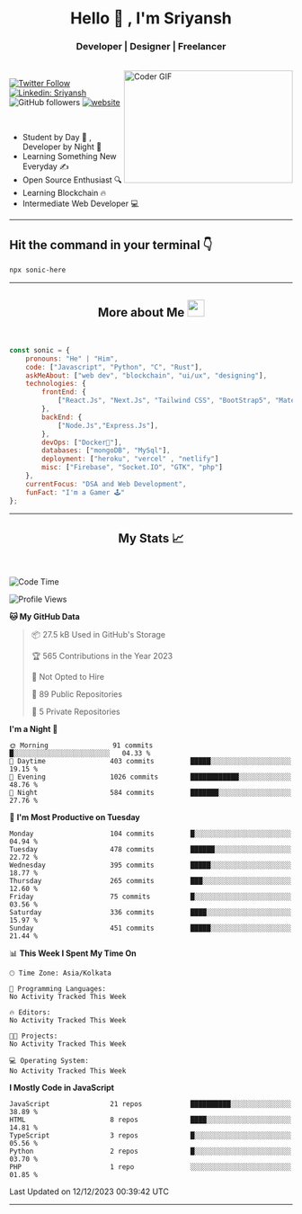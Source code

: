 
<h1 align="center">Hello  👋 , I'm Sriyansh</h1>
<h3 align="center">Developer | Designer | Freelancer </h3>
<br>
<img alt="Coder GIF" align="right" height=200 width=300 src="https://miro.medium.com/max/1360/0*7Q3yvSIv_t0ioJ-Z.gif" />

[![Twitter Follow](https://img.shields.io/twitter/follow/ShivamSriyansh?label=Follow)](https://twitter.com/intent/follow?screen_name=ShivamSriyansh)
[![Linkedin: Sriyansh](https://img.shields.io/badge/-Sriyansh-blue?style=flat-square&logo=Linkedin&logoColor=white&link=https://www.linkedin.com/in/sriyansh-shivam/)](https://www.linkedin.com/in/sriyansh-shivam/)
![GitHub followers](https://img.shields.io/github/followers/SoNiC-HeRE?label=Follow&style=social)
[![website](https://img.shields.io/badge/Website-46a2f1.svg?&style=flat-square&logo=Google-Chrome&logoColor=white&link=https://ss-portfolio.vercel.app/)](https://ss-portfolio.vercel.app/)

<br/>

- Student by Day 🌅 , Developer by Night 🌃
- Learning Something New Everyday ✍️
- Open Source Enthusiast 🔍
- Learning Blockchain 🔥
- Intermediate Web Developer 💻



<hr/>

## Hit the command in your terminal 👇
```bash
npx sonic-here
```

<hr/>
<h2 align="center">More about Me <img src="https://emojis.slackmojis.com/emojis/images/1531849430/4246/blob-sunglasses.gif?1531849430" width="30"/> </h3>
<br>

```javascript
const sonic = {
    pronouns: "He" | "Him",
    code: ["Javascript", "Python", "C", "Rust"],
    askMeAbout: ["web dev", "blockchain", "ui/ux", "designing"],
    technologies: {
        frontEnd: {
            ["React.Js", "Next.Js", "Tailwind CSS", "BootStrap5", "MaterialUI"]
        },
        backEnd: {
            ["Node.Js","Express.Js"],
        },
        devOps: ["Docker🐳"],
        databases: ["mongoDB", "MySql"],
        deployment: ["heroku", "vercel" , "netlify"]
        misc: ["Firebase", "Socket.IO", "GTK", "php"]
    },
    currentFocus: "DSA and Web Development",
    funFact: "I'm a Gamer 🕹️"
};
```
<hr/>

<h2 align="center"> My Stats 📈 </h2>
<br />

<!--START_SECTION:waka-->
![Code Time](http://img.shields.io/badge/Code%20Time-37%20hrs%2050%20mins-blue)

![Profile Views](http://img.shields.io/badge/Profile%20Views-1-blue)

**🐱 My GitHub Data** 

> 📦 27.5 kB Used in GitHub's Storage 
 > 
> 🏆 565 Contributions in the Year 2023
 > 
> 🚫 Not Opted to Hire
 > 
> 📜 89 Public Repositories 
 > 
> 🔑 5 Private Repositories 
 > 
**I'm a Night 🦉** 

```text
🌞 Morning                91 commits          █░░░░░░░░░░░░░░░░░░░░░░░░   04.33 % 
🌆 Daytime                403 commits         █████░░░░░░░░░░░░░░░░░░░░   19.15 % 
🌃 Evening                1026 commits        ████████████░░░░░░░░░░░░░   48.76 % 
🌙 Night                  584 commits         ███████░░░░░░░░░░░░░░░░░░   27.76 % 
```
📅 **I'm Most Productive on Tuesday** 

```text
Monday                   104 commits         █░░░░░░░░░░░░░░░░░░░░░░░░   04.94 % 
Tuesday                  478 commits         ██████░░░░░░░░░░░░░░░░░░░   22.72 % 
Wednesday                395 commits         █████░░░░░░░░░░░░░░░░░░░░   18.77 % 
Thursday                 265 commits         ███░░░░░░░░░░░░░░░░░░░░░░   12.60 % 
Friday                   75 commits          █░░░░░░░░░░░░░░░░░░░░░░░░   03.56 % 
Saturday                 336 commits         ████░░░░░░░░░░░░░░░░░░░░░   15.97 % 
Sunday                   451 commits         █████░░░░░░░░░░░░░░░░░░░░   21.44 % 
```


📊 **This Week I Spent My Time On** 

```text
🕑︎ Time Zone: Asia/Kolkata

💬 Programming Languages: 
No Activity Tracked This Week

🔥 Editors: 
No Activity Tracked This Week

🐱‍💻 Projects: 
No Activity Tracked This Week

💻 Operating System: 
No Activity Tracked This Week
```

**I Mostly Code in JavaScript** 

```text
JavaScript               21 repos            ██████████░░░░░░░░░░░░░░░   38.89 % 
HTML                     8 repos             ████░░░░░░░░░░░░░░░░░░░░░   14.81 % 
TypeScript               3 repos             █░░░░░░░░░░░░░░░░░░░░░░░░   05.56 % 
Python                   2 repos             █░░░░░░░░░░░░░░░░░░░░░░░░   03.70 % 
PHP                      1 repo              ░░░░░░░░░░░░░░░░░░░░░░░░░   01.85 % 
```




 Last Updated on 12/12/2023 00:39:42 UTC
<!--END_SECTION:waka-->
<hr />
